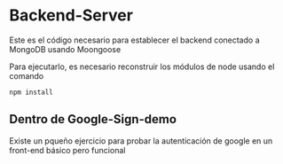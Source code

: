 # Backend-Server

Este es el código necesario para establecer el backend 
conectado a MongoDB usando Moongoose

Para ejecutarlo, es necesario reconstruir los módulos 
de node usando el comando

```
npm install
```

## Dentro de Google-Sign-demo

Existe un pqueño ejercicio para probar la autenticación de google
en un front-end básico pero funcional